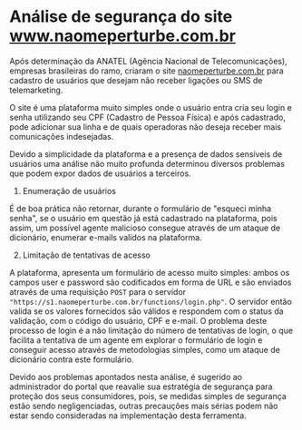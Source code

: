 # Análise de segurança do site www.naomeperturbe.com.br 

Após determinação da ANATEL (Agência Nacional de Telecomunicações), empresas brasileiras do ramo, criaram o site [naomeperturbe.com.br](www.naomeperturbe.com.br) para cadastro de usuários que desejam não receber ligações ou SMS de telemarketing. 

O site é uma plataforma muito simples onde o usuário entra cria seu login e senha utilizando seu CPF (Cadastro de Pessoa Física) e após cadastrado, pode adicionar sua linha e de quais operadoras não deseja receber mais comunicações indesejadas. 

Devido a simplicidade da plataforma e a presença de dados sensíveis de usuários uma análise não muito profunda determinou diversos problemas que podem expor dados de usuários a terceiros. 

1. Enumeração de usuários 

É de boa prática não retornar, durante o formulário de "esqueci minha senha", se o usuário em questão já está cadastrado na plataforma, pois assim, um possível agente malicioso consegue através de um ataque de dicionário, enumerar e-mails validos na plataforma. 

2. Limitação de tentativas de acesso 

A plataforma, apresenta um formulário de acesso muito simples: ambos os campos user e password são codificados em forma de URL e são enviados através de uma requisição `POST` para o servidor `"https://s1.naomeperturbe.com.br/functions/login.php"`. O servidor então valida se os valores fornecidos são válidos e respondem com o status da validação, com o código do usuário, CPF e e-mail. O problema deste processo de login é a não limitação do número de tentativas de login, o que facilita a tentativa de um agente em explorar o formulário de login e conseguir acesso através de metodologias simples, como um ataque de dicionário contra este formulário. 

Devido aos problemas apontados nesta análise, é sugerido ao administrador do portal que reavalie sua estratégia de segurança para proteção dos seus consumidores, pois, se medidas simples de segurança estão sendo negligenciadas, outras precauções mais sérias podem não estar sendo consideradas na implementação desta ferramenta. 

 
